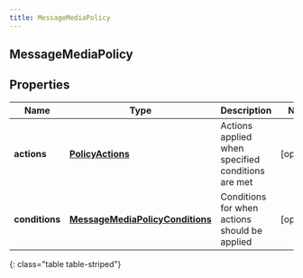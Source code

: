 ```yaml
---
title: MessageMediaPolicy
---
```


## MessageMediaPolicy

## Properties

| Name           | Type                                                                                     | Description                                       | Notes      |
| -------------- | ---------------------------------------------------------------------------------------- | ------------------------------------------------- | ---------- |
| **actions**    | <!----><!---->[**PolicyActions**](PolicyActions.md)<!---->                               | Actions applied when specified conditions are met | [optional] |
| **conditions** | <!----><!---->[**MessageMediaPolicyConditions**](MessageMediaPolicyConditions.md)<!----> | Conditions for when actions should be applied     | [optional] |

{: class="table table-striped"}
